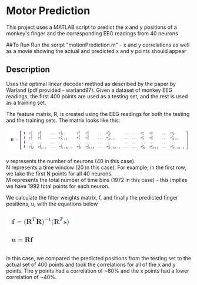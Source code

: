 # Motor Prediction
This project uses a MATLAB script to predict the x and y positions of a monkey's finger and the corresponding EEG readings from 40 neurons

##To Run
Run the script "motionPrediction.m" - x and y correlations as well as a movie showing the actual and predicted x and y points should appear

## Description
Uses the optimal linear decoder method as described by the paper by Warland (pdf provided - warland97). 
Given a dataset of monkey EEG readings, the first 400 points are used as a testing set, and the rest is used as a training set.

The feature matrix, R, is created using the EEG readings for both the testing and the training sets. The matrix looks like this:

![](https://github.com/jayjung1018/motorPrediction/blob/master/r.PNG)

_v_ represents the number of neurons (40 in this case).    
N represents a time window (20 in this case). For example, in the first row, we take the first N points for all 40 neurons.   
M represents the total number of time bins (1972 in this case) - this implies we have 1992 total points for each neuron.

We calculate the filter weights matrix, f, and finally the predicted finger positions, u, with the equations below

![](https://github.com/jayjung1018/motorPrediction/blob/master/f.PNG)    
![](https://github.com/jayjung1018/motorPrediction/blob/master/u.PNG) 

In this case, we compared the predicted positions from the testing set to the actual set of 400 points and took the correlations for all of the x and y points. The y points had a correlation of ~80% and the x points had a lower correlation of ~40%. 
